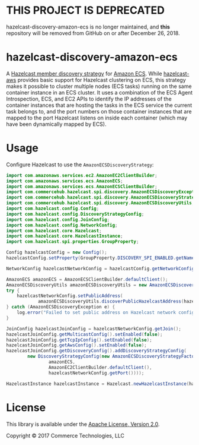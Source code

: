 # THIS PROJECT IS DEPRECATED
hazelcast-discovery-amazon-ecs is no longer maintained, and **this** repository will be removed from GitHub on or after December 26, 2018.

# hazelcast-discovery-amazon-ecs

A [Hazelcast member discovery strategy](http://docs.hazelcast.org/docs/latest/manual/html-single/index.html#discovery-spi)
for [Amazon ECS](https://aws.amazon.com/ecs/). While [hazelcast-aws](https://github.com/hazelcast/hazelcast-aws) provides basic support for Hazelcast clustering on ECS, this strategy makes it possible to cluster multiple nodes (ECS tasks) running on the same container instance in an ECS cluster. It uses a combination of the ECS Agent Introspection, ECS, and EC2 APIs to identify the IP addresses of the container instances that are hosting the tasks in the ECS service the current task belongs to, and the port numbers on those container instances that are mapped to the port Hazelcast listens on inside each container (which may have been dynamically mapped by ECS).

# Usage

Configure Hazelcast to use the `AmazonECSDiscoveryStrategy`:

```java
import com.amazonaws.services.ec2.AmazonEC2ClientBuilder;
import com.amazonaws.services.ecs.AmazonECS;
import com.amazonaws.services.ecs.AmazonECSClientBuilder;
import com.commercehub.hazelcast.spi.discovery.AmazonECSDiscoveryException;
import com.commercehub.hazelcast.spi.discovery.AmazonECSDiscoveryStrategyFactory;
import com.commercehub.hazelcast.spi.discovery.AmazonECSDiscoveryUtils;
import com.hazelcast.config.Config;
import com.hazelcast.config.DiscoveryStrategyConfig;
import com.hazelcast.config.JoinConfig;
import com.hazelcast.config.NetworkConfig;
import com.hazelcast.core.Hazelcast;
import com.hazelcast.core.HazelcastInstance;
import com.hazelcast.spi.properties.GroupProperty;

Config hazelcastConfig = new Config();
hazelcastConfig.setProperty(GroupProperty.DISCOVERY_SPI_ENABLED.getName(), String.valueOf(true));

NetworkConfig hazelcastNetworkConfig = hazelcastConfig.getNetworkConfig();

AmazonECS amazonECS = AmazonECSClientBuilder.defaultClient();
AmazonECSDiscoveryUtils amazonECSDiscoveryUtils = new AmazonECSDiscoveryUtils(amazonECS);
try {
    hazelcastNetworkConfig.setPublicAddress(
            amazonECSDiscoveryUtils.discoverPublicHazelcastAddress(hazelcastNetworkConfig.getPort()));
} catch (AmazonECSDiscoveryException e) {
    log.error("Failed to set public address on Hazelcast network config", e);
}

JoinConfig hazelcastJoinConfig = hazelcastNetworkConfig.getJoin();
hazelcastJoinConfig.getMulticastConfig().setEnabled(false);
hazelcastJoinConfig.getTcpIpConfig().setEnabled(false);
hazelcastJoinConfig.getAwsConfig().setEnabled(false);
hazelcastJoinConfig.getDiscoveryConfig().addDiscoveryStrategyConfig(
        new DiscoveryStrategyConfig(new AmazonECSDiscoveryStrategyFactory(
                amazonECS,
                AmazonEC2ClientBuilder.defaultClient(),
                hazelcastNetworkConfig.getPort())));

HazelcastInstance hazelcastInstance = Hazelcast.newHazelcastInstance(hazelcastConfig);
```

# License
This library is available under the [Apache License, Version 2.0](http://www.apache.org/licenses/LICENSE-2.0).

Copyright © 2017 Commerce Technologies, LLC
